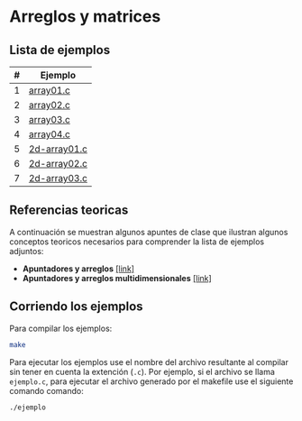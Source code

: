 # Arreglos y matrices

## Lista de ejemplos

|#|Ejemplo|
|---|---|
|1|[array01.c](array01.c)|
|2|[array02.c](array02.c)|
|3|[array03.c](array03.c)|
|4|[array04.c](array04.c)|
|5|[2d-array01.c](2d-array01.c)|
|6|[2d-array02.c](2d-array02.c)|
|7|[2d-array03.c](2d-array03.c)|

## Referencias teoricas

A continuación se muestran algunos apuntes de clase que ilustran algunos conceptos teoricos necesarios para comprender la lista de ejemplos adjuntos:
* **Apuntadores y arreglos** [[link]](https://github.com/dannymrock/UdeA-SO-Lab/blob/master/lab0/lab0b/parte2/ptr_arrays.ipynb)
* **Apuntadores y arreglos multidimensionales** [[link]](https://github.com/dannymrock/UdeA-SO-Lab/blob/master/lab0/lab0b/parte3/matrices_ptr.ipynb)

## Corriendo los ejemplos

Para compilar los ejemplos:

```bash
make
```

Para ejecutar los ejemplos use el nombre del archivo resultante al compilar sin tener en cuenta la extención (`.c`). Por ejemplo, si el archivo se llama `ejemplo.c`, para ejecutar el archivo generado por el makefile use el siguiente comando comando:

```bash
./ejemplo
```